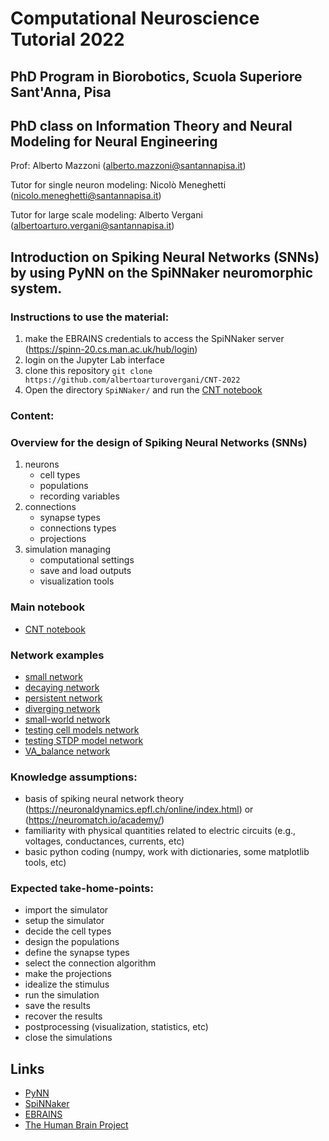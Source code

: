 # Computational Neuroscience Tutorial 2022
## PhD Program in Biorobotics, Scuola Superiore Sant'Anna, Pisa
## PhD class on Information Theory and Neural Modeling for Neural Engineering
Prof: Alberto Mazzoni (alberto.mazzoni@santannapisa.it)

Tutor for single neuron modeling: Nicolò Meneghetti (nicolo.meneghetti@santannapisa.it)

Tutor for large scale modeling: Alberto Vergani (albertoarturo.vergani@santannapisa.it)

## Introduction on Spiking Neural Networks (SNNs) by using PyNN on the SpiNNaker neuromorphic system.

### Instructions to use the material:

1. make the EBRAINS credentials to access the SpiNNaker server (https://spinn-20.cs.man.ac.uk/hub/login)
1. login on the Jupyter Lab interface
1. clone this repository `git clone https://github.com/albertoarturovergani/CNT-2022`
1. Open the directory `SpiNNaker/` and run the [CNT notebook](SpiNNaker/CNT_notebook.ipynb)

### Content:

### Overview for the design of Spiking Neural Networks (SNNs)

1. neurons
    - cell types
    - populations
    - recording variables
1. connections
    - synapse types
    - connections types
    - projections
3. simulation managing
    - computational settings
    - save and load outputs
    - visualization tools

### Main notebook

- [CNT notebook](SpiNNaker/CNT_notebook.ipynb)

### Network examples 

- [small network](SpiNNaker/eg_entry-network.ipynb)
- [decaying network](SpiNNaker/eg_decaying-network.ipynb)
- [persistent network](SpiNNaker/eg_persistent-network.ipynb)
- [diverging network](SpiNNaker/eg_diverging-network.ipynb)
- [small-world network](SpiNNaker/eg_small-world-network.ipynb)
- [testing cell models network](SpiNNaker/eg_testing-cell-models-network.ipynb)
- [testing STDP model network](SpiNNaker/eg_testing-STDP-model-network.ipynb)
- [VA_balance network](SpiNNaker/eg_balance-network.ipynb)

### Knowledge assumptions: 

- basis of spiking neural network theory (https://neuronaldynamics.epfl.ch/online/index.html) or (https://neuromatch.io/academy/)
- familiarity with physical quantities related to electric circuits (e.g., voltages, conductances, currents, etc)
- basic python coding (numpy, work with dictionaries, some matplotlib tools, etc)

### Expected take-home-points: 

- import the simulator
- setup the simulator
- decide the cell types 
- design the populations
- define the synapse types
- select the connection algorithm
- make the projections 
- idealize the stimulus
- run the simulation
- save the results
- recover the results
- postprocessing (visualization, statistics, etc)
- close the simulations

## Links
- [PyNN](http://neuralensemble.org/docs/PyNN/index.html)
- [SpiNNaker](http://apt.cs.manchester.ac.uk/projects/SpiNNaker/)
- [EBRAINS](https://ebrains.eu/)
- [The Human Brain Project](https://www.humanbrainproject.eu/en/)
